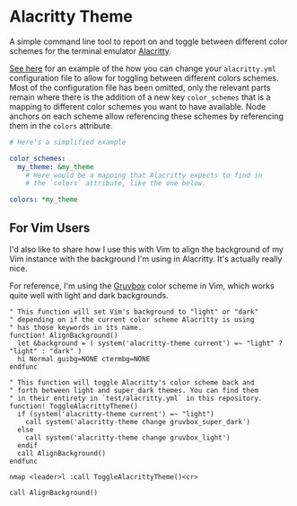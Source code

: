 # Alacritty Theme

A simple command line tool to report on and toggle between different color schemes for the terminal emulator [Alacritty](https://github.com/jwilm/alacritty).

[See here](./test/alacritty.yml) for an example of the how you can change your `alacritty.yml` configuration file to allow for toggling between different colors schemes. Most of the configuration file has been omitted, only the relevant parts remain where there is the addition of a new key `color_schemes` that is a mapping to different color schemes you want to have available. Node anchors on each scheme allow referencing these schemes by referencing them in the `colors` attribute.

```yaml
# Here's a simplified example

color_schemes:
  my_theme: &my_theme
    # Here would be a mapping that Alacritty expects to find in
    # the `colors` attribute, like the one below.

colors: *my_theme
```

## For Vim Users

I'd also like to share how I use this with Vim to align the background of my Vim instance with the background I'm using in Alacritty. It's actually really nice.

For reference, I'm using the [Gruvbox](https://github.com/morhetz/gruvbox) color scheme in Vim, which works quite well with light and dark backgrounds.

```vimscript
" This function will set Vim's background to "light" or "dark"
" depending on if the current color scheme Alacritty is using
" has those keywords in its name.
function! AlignBackground()
  let &background = ( system('alacritty-theme current') =~ "light" ? "light" : "dark" )
  hi Normal guibg=NONE ctermbg=NONE
endfunc

" This function will toggle Alacritty's color scheme back and
" forth between light and super_dark themes. You can find them
" in their entirety in `test/alacritty.yml` in this repository.
function! ToggleAlacrittyTheme()
  if (system('alacritty-theme current') =~ "light")
    call system('alacritty-theme change gruvbox_super_dark')
  else
    call system('alacritty-theme change gruvbox_light')
  endif
  call AlignBackground()
endfunc

nmap <leader>l :call ToggleAlacrittyTheme()<cr>

call AlignBackground()
```